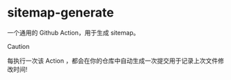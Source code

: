 # sitemap-generate

一个通用的 Github Action，用于生成 sitemap。

> [!CAUTION]
> 
> 每执行一次该 Action ，都会在你的仓库中自动生成一次提交用于记录上次文件修改时间!


